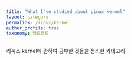 ```yaml
---
title: "What I've studied about Linux kernel"
layout: category
permalink: /linux/kernel
author_profile: true
taxonomy: 헬로헬로
---
```


리눅스 kernel에 관하여 공부한 것들을 정리한 카테고리